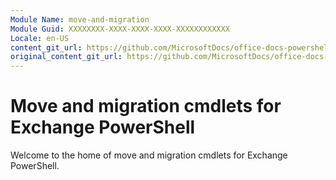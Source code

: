 ```yaml
---
Module Name: move-and-migration
Module Guid: XXXXXXXX-XXXX-XXXX-XXXX-XXXXXXXXXXXX
Locale: en-US
content_git_url: https://github.com/MicrosoftDocs/office-docs-powershell/blob/live/exchange/exchange-ps/exchange/move-and-migration/move-and-migration.md
original_content_git_url: https://github.com/MicrosoftDocs/office-docs-powershell/blob/live/exchange/exchange-ps/exchange/move-and-migration/move-and-migration.md
---
```


# Move and migration cmdlets for Exchange PowerShell

Welcome to the home of move and migration cmdlets for Exchange PowerShell.